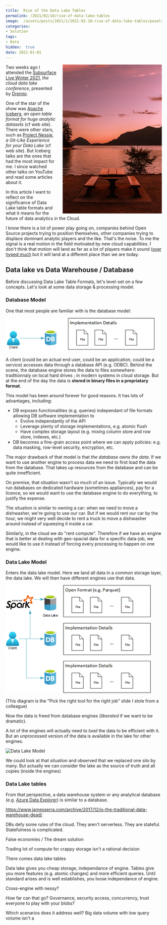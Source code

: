 ```yaml
---
title:  Rise of the Data Lake Tables
permalink: /2021/02/10/rise-of-data-lake-tables
image:  /assets/posts/2021/1/2021-02-10-rise-of-data-lake-tables/pexels-caio-3322008.jpg
categories:
- Solution
tags:
- Data
hidden:  true
date: 2021-01-01
---
```

<img style="float:right;padding-left:20px;" title="From pexels.com" src="/assets/posts/2021/1/2021-02-10-rise-of-data-lake-tables/pexels-caio-3322008.jpg" />

Two weeks ago I attended the [Subsurface Live Winter 2021](https://subsurfaceconf.com/winter2021), *the cloud data lake conference*, presented by [Dremio](https://www.dremio.com/).

One of the star of the show was [Apache Iceberg](https://iceberg.apache.org/), *an open table format for huge analytic datasets* (cf web site).  There were other stars, such as [Project Nessie](https://projectnessie.org/), *a Git-Like Experience for your Data Lake* (cf web site).  But Iceberg talks are the ones that had the most impact for me.  I since watched other talks on YouTube and read some articles about it.

In this article I want to reflect on the significance of Data Lake table formats and what it means for the future of data analytics in the Cloud.

I know there is a lot of power play going on, companies behind Open Source projects trying to position themselves, other companies trying to displace dominant analytic players and the like.  That's the noise.  To me the signal is a real motion in the field motivated by new cloud capabilities.  I don't think that motion will land as far as a lot of players make it sound ([over hyped much](https://en.wikipedia.org/wiki/Hype_cycle?) but it will land at a different place than we are today.

## Data lake vs Data Warehouse / Database

Before discussing Data Lake Table Formats, let's level-set on a few concepts.  Let's look at some data storage & processing model.

### Database Model

One that most people are familiar with is the database model:

![Database model](/assets/posts/2021/1/2021-02-10-rise-of-data-lake-tables/db.png)

A client (could be an actual end user, could be an application, could be a service) accesses data through a database API (e.g. ODBC).  Behind the scene, the database engine stores the data to files somewhere:  traditionnaly on local hard drives ; in modern systems in cloud storage.  But at the end of the day the data is **stored in binary files in a propriatary format**.

This model has been around forever for good reasons.  It has lots of advantages, including:

* DB exposes functionalities (e.g. queries) independant of file formats allowing DB software implementation to
    * Evolve independantly of the API
    * Leverage plenty of storage implementations, e.g. atomic flush
    * Have complex storage layout (e.g. mixing column store and row store, indexes, etc.)
* DB becomes a fine-grain access point where we can apply policies:  e.g. data masking, row-level security, encryption, etc.

The major drawback of that model is that *the database owns the data*.  If we want to use another engine to process data we need to first load the data from the database.  That takes up resources from the database and can be quite innefficient.

On premise, that situation wasn't so much of an issue.  Typically we would run databases on dedicated hardware (sometimes appliances), pay for a licence, so we would want to use the database engine to do everything, to justify the expense.

The situation is similar to owning a car:  when we need to move a dishwasher, we're going to use our car.  But if we would rent our car by the hour, we might very well decide to rent a truck to move a dishwasher around instead of squeezing it inside a car.

Similarly, in the cloud we do "rent compute".  Therefore if we have an engine that is better at dealing with geo-spacial data for a specific data-job, we would like to use it instead of forcing every processing to happen on one engine.

### Data Lake Model

Enters the data lake model.  Here we land all data in a common storage layer, the data lake.  We will then have different engines use that data.

![Pick the right tool for the right job](/assets/posts/2021/1/2021-02-10-rise-of-data-lake-tables/data-lake.png)

(This diagram is the "Pick the right tool for the right job" slide I stole from a colleague)

Now the data is freed from database engines (*liberated* if we want to be dramatic).

A lot of the engines will actually need to *load* the data to be efficient with it.  But an unprocessed version of the data is available in the lake for other engines.

![Data Lake Model](/assets/posts/2021/1/2021-02-10-rise-of-data-lake-tables/data-lake2.png)

We could look at that situation and observed that we replaced one silo by many.  But actually we can consider the lake as the source of truth and all copies (inside the engines)

### Data Lake tables

From that perspective, a data warehouse system or any analytical database (e.g. [Azure Data Explorer](https://vincentlauzon.com/2020/02/19/azure-data-explorer-kusto)) is similar to a database.

https://www.jamesserra.com/archive/2017/12/is-the-traditional-data-warehouse-dead/

DBs defy some rules of the cloud.  They aren't serverless.  They are stateful.  Statefulness is complicated.

False economies / The dream solution

Trading lot of compute for crappy storage isn't a rational decision

There comes data lake tables

Data lake gives you cheap storage, independance of engine.  Tables give you more features (e.g. atomic changes) and more efficient queries.  Until standard arises and is well establishes, you loose independance of engine.

Cross-engine with nessy?

How far can that go?  Governance, security access, concurrency, trust everyone to play with your blobs?

Which scenarios does it address well?  Big data volume with low query volume isn't a